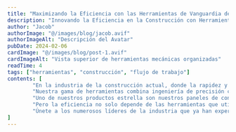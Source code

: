 ```yaml
---
title: "Maximizando la Eficiencia con las Herramientas de Vanguardia de ScrewFast"
description: "Innovando la Eficiencia en la Construcción con Herramientas de Precisión y Soporte"
author: "Jacob"
authorImage: "@/images/blog/jacob.avif"
authorImageAlt: "Descripción del Avatar"
pubDate: 2024-02-06
cardImage: "@/images/blog/post-1.avif"
cardImageAlt: "Vista superior de herramientas mecánicas organizadas"
readTime: 4
tags: ["herramientas", "construcción", "flujo de trabajo"]
contents: [
        "En la industria de la construcción actual, donde la rapidez y la precisión son clave para el éxito, la eficiencia es fundamental. En ScrewFast, comprendemos la importancia de optimizar el flujo de trabajo de tu proyecto para cumplir con los plazos y mantenerse dentro del presupuesto. Por ello, estamos encantados de presentar nuestras herramientas de vanguardia, diseñadas para potenciar tus proyectos como nunca antes.",
        "Nuestra gama de herramientas combina ingeniería de precisión con un diseño centrado en el usuario, garantizando la máxima productividad en cada sitio de trabajo. Desde taladros eléctricos hasta soluciones avanzadas de fijación, las herramientas de ScrewFast están diseñadas para resistir las exigencias de la construcción y, al mismo tiempo, agilizar tu flujo de trabajo.",
        "Uno de nuestros productos estrella son nuestros paneles de control intuitivos, que proporcionan información en tiempo real sobre el progreso del proyecto, la asignación de recursos y mucho más. Con interfaces fáciles de usar, la supervisión y gestión de proyectos nunca ha sido tan sencilla.",
        "Pero la eficiencia no solo depende de las herramientas que utilizas, sino también del soporte que recibes. Por eso, en ScrewFast ofrecemos documentación completa y orientación experta en cada etapa del proceso. Nuestro equipo de especialistas está comprometido con tu éxito, brindándote asistencia personalizada para que aproveches al máximo nuestros productos.",
        "Únete a los numerosos líderes de la industria que ya han experimentado la diferencia que hacen las herramientas de ScrewFast. Con nuestras soluciones de vanguardia, puedes acelerar el éxito de tus proyectos y mantenerte por delante de la competencia."
]
---
```

